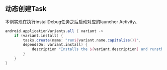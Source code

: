 ## 动态创建Task
本例实现在执行installDebug任务之后启动对应的launcher Activity。  
```gradle
android.applicationVariants.all { variant ->
	if (variant.install) {
		tasks.create(name: "run${variant.name.capitalize()}",
		dependsOn: variant.install) {
			description "Installs the ${variant.description} and runsthe main launcher activity."
		}
	}
}
```